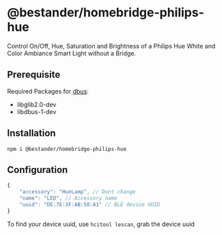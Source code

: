 # @bestander/homebridge-philips-hue


Control On/Off, Hue, Saturation and Brightness of a Philips Hue White and Color Ambiance Smart Light without a Bridge.

## Prerequisite

Required Packages for [dbus](https://github.com/Shouqun/node-dbus):

- libglib2.0-dev
- libdbus-1-dev

## Installation

`npm i @bestander/homebridge-philips-hue`

## Configuration
```js
{
    "accessory": "HueLamp", // Dont change
    "name": "LED", // Accessory name
    "uuid": "DE:7E:3F:AB:50:A1" // BLE device UUID
}
```

To find your device uuid, use `hcitool lescan`, grab the device uuid

